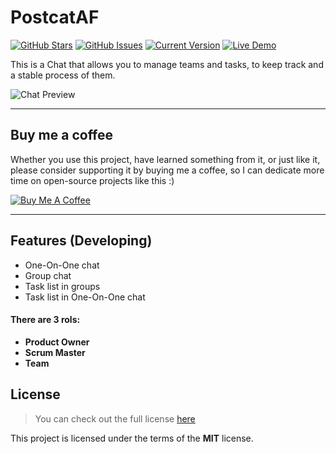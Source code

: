PostcatAF
============
[![GitHub Stars](https://img.shields.io/github/stars/PostcatAF/PostcatAF-frontend.svg)](https://github.com/PostcatAF/PostcatAF-frontend/stargazers) [![GitHub Issues](https://img.shields.io/github/issues/PostcatAF/PostcatAF-frontend.svg)](https://github.com/PostcatAF/PostcatAF-frontend/issues) [![Current Version](https://img.shields.io/badge/version-0.1-green.svg)](https://github.com/PostcatAF/PostcatAF-frontend) [![Live Demo](https://img.shields.io/badge/demo-online-green.svg)](#)

This is a Chat that allows you to manage teams and tasks, to keep track and a stable process of them.

![Chat Preview](http://i.imgur.com/wLrFe5M)

---
## Buy me a coffee

Whether you use this project, have learned something from it, or just like it, please consider supporting it by buying me a coffee, so I can dedicate more time on open-source projects like this :)

<a href="https://www.buymeacoffee.com/" target="_blank"><img src="https://www.buymeacoffee.com/assets/img/custom_images/orange_img.png" alt="Buy Me A Coffee" style="height: auto !important;width: auto !important;" ></a>

---

## Features (Developing)
- One-On-One chat
- Group chat 
- Task list in groups
- Task list in One-On-One chat


#### There are 3 rols:
- **Product Owner**
- **Scrum Master**
- **Team**

## License
>You can check out the full license [here](https://github.com/PostcatAF/PostcatAF-frontend/blob/master/LICENSE)

This project is licensed under the terms of the **MIT** license.
